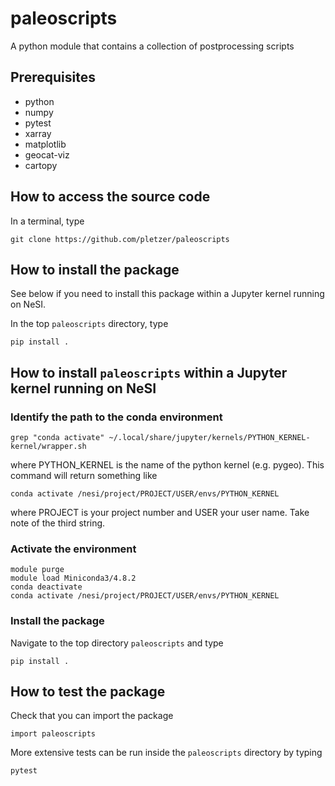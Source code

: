 # paleoscripts

A python module that contains a collection of postprocessing scripts

## Prerequisites

 - python
 - numpy
 - pytest
 - xarray
 - matplotlib
 - geocat-viz
 - cartopy

## How to access the source code

In a terminal, type
```
git clone https://github.com/pletzer/paleoscripts
```
 
## How to install the package

See below if you need to install this package within a Jupyter kernel running on NeSI.

In the top `paleoscripts` directory, type

```
pip install .
```

## How to install `paleoscripts` within a Jupyter kernel running on NeSI

### Identify the path to the conda environment

```
grep "conda activate" ~/.local/share/jupyter/kernels/PYTHON_KERNEL-kernel/wrapper.sh
```
where PYTHON_KERNEL is the name of the python kernel (e.g. pygeo). This command will return something like
```
conda activate /nesi/project/PROJECT/USER/envs/PYTHON_KERNEL
```
where PROJECT is your project number and USER your user name. Take note of the third string.


### Activate the environment

```
module purge
module load Miniconda3/4.8.2
conda deactivate
conda activate /nesi/project/PROJECT/USER/envs/PYTHON_KERNEL
```

### Install the package

Navigate to the top directory `paleoscripts` and type
```
pip install .
```

## How to test the package

Check that you can import the package

```
import paleoscripts
```

More extensive tests can be run inside the `paleoscripts` directory by typing
```
pytest
```


